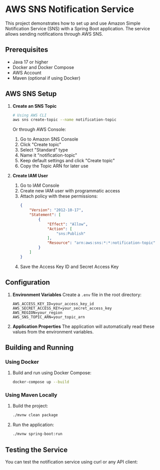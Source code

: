 # AWS SNS Notification Service

This project demonstrates how to set up and use Amazon Simple Notification Service (SNS) with a Spring Boot application. The service allows sending notifications through AWS SNS.

## Prerequisites

- Java 17 or higher
- Docker and Docker Compose
- AWS Account
- Maven (optional if using Docker)

## AWS SNS Setup

1. **Create an SNS Topic**
   ```bash
   # Using AWS CLI
   aws sns create-topic --name notification-topic
   ```
   Or through AWS Console:
   1. Go to Amazon SNS Console
   2. Click "Create topic"
   3. Select "Standard" type
   4. Name it "notification-topic"
   5. Keep default settings and click "Create topic"
   6. Copy the Topic ARN for later use

2. **Create IAM User**
   1. Go to IAM Console
   2. Create new IAM user with programmatic access
   3. Attach policy with these permissions:
      ```json
      {
          "Version": "2012-10-17",
          "Statement": [
              {
                  "Effect": "Allow",
                  "Action": [
                      "sns:Publish"
                  ],
                  "Resource": "arn:aws:sns:*:*:notification-topic"
              }
          ]
      }
      ```
   4. Save the Access Key ID and Secret Access Key

## Configuration

1. **Environment Variables**
   Create a `.env` file in the root directory:
   ```
   AWS_ACCESS_KEY_ID=your_access_key_id
   AWS_SECRET_ACCESS_KEY=your_secret_access_key
   AWS_REGION=your_region
   AWS_SNS_TOPIC_ARN=your_topic_arn
   ```

2. **Application Properties**
   The application will automatically read these values from the environment variables.

## Building and Running

### Using Docker

1. Build and run using Docker Compose:
   ```bash
   docker-compose up --build
   ```

### Using Maven Locally

1. Build the project:
   ```bash
   ./mvnw clean package
   ```

2. Run the application:
   ```bash
   ./mvnw spring-boot:run
   ```

## Testing the Service

You can test the notification service using curl or any API client:
